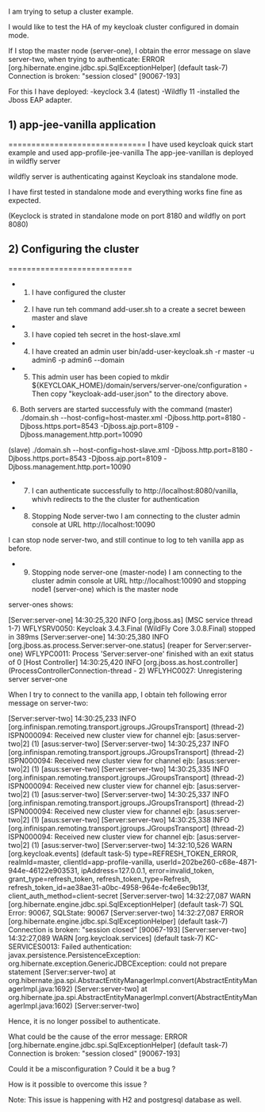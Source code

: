 I am trying to setup a cluster example.


I would like to test the HA of my keycloak cluster configured in domain 
mode.

If I stop the master node (server-one), I obtain the error message on 
slave server-two, when trying to authenticate:
ERROR [org.hibernate.engine.jdbc.spi.SqlExceptionHelper] (default 
task-7) Connection is broken: "session closed" [90067-193]




For this I have deployed:
-keyclock 3.4 (latest)
-Wildfly 11
-installed the Jboss EAP adapter.

## 1) app-jee-vanilla application
==============================
I have used keycloak quick start example and used app-profile-jee-vanilla
The app-jee-vanillan is deployed in wildfly server

wildfly server is authenticating against Keycloak ins standalone mode.

I have first tested in standalone mode and everything works fine fine as 
expected.

(Keyclock is strated in standalone mode on port 8180 and wildfly on port 
8080)


## 2) Configuring the cluster
===========================
- 1. I have configured the cluster
- 2. I have run teh command add-user.sh to a create a secret beween master 
and slave
- 3. I have copied teh secret in the host-slave.xml

- 4. I have created an admin user
bin/add-user-keycloak.sh -r master -u admin6 -p admin6 --domain

- 5. This admin user has been copied to
mkdir ${KEYCLOAK_HOME}/domain/servers/server-one/configuration
◦ Then copy "keycloak-add-user.json" to the directory above.


6) Both servers are started successfuly with the command
(master)
./domain.sh --host-config=host-master.xml -Djboss.http.port=8180 
-Djboss.https.port=8543 -Djboss.ajp.port=8109 
-Djboss.management.http.port=10090

(slave)
./domain.sh --host-config=host-slave.xml -Djboss.http.port=8180 
-Djboss.https.port=8543 -Djboss.ajp.port=8109 
-Djboss.management.http.port=10090



- 7) I can authenticate successfully to http://localhost:8080/vanilla,
whivh redirects to the the cluster for authentication

- 8) Stopping Node server-two
I am connecting to the cluster admin console at URL http://localhost:10090

I can stop node server-two, and still continue to log to teh vanilla app 
as before.



- 9) Stopping node server-one (master-node)
I am connecting to the cluster admin console at URL 
http://localhost:10090 and stopping node1 (server-one) which is the 
master node

server-ones shows:

[Server:server-one] 14:30:25,320 INFO  [org.jboss.as] (MSC service 
thread 1-7) WFLYSRV0050: Keycloak 3.4.3.Final (WildFly Core 3.0.8.Final) 
stopped in 389ms
[Server:server-one]
14:30:25,380 INFO  [org.jboss.as.process.Server:server-one.status] 
(reaper for Server:server-one) WFLYPC0011: Process 'Server:server-one' 
finished with an exit status of 0
[Host Controller] 14:30:25,420 INFO [org.jboss.as.host.controller] 
(ProcessControllerConnection-thread - 2) WFLYHC0027: Unregistering 
server server-one




When I try to connect to the vanilla app, I obtain teh following error 
message on server-two:

[Server:server-two] 14:30:25,233 INFO 
[org.infinispan.remoting.transport.jgroups.JGroupsTransport] (thread-2) 
ISPN000094: Received new cluster view for channel ejb: 
[asus:server-two|2] (1) [asus:server-two]
[Server:server-two] 14:30:25,237 INFO 
[org.infinispan.remoting.transport.jgroups.JGroupsTransport] (thread-2) 
ISPN000094: Received new cluster view for channel ejb: 
[asus:server-two|2] (1) [asus:server-two]
[Server:server-two] 14:30:25,335 INFO 
[org.infinispan.remoting.transport.jgroups.JGroupsTransport] (thread-2) 
ISPN000094: Received new cluster view for channel ejb: 
[asus:server-two|2] (1) [asus:server-two]
[Server:server-two] 14:30:25,337 INFO 
[org.infinispan.remoting.transport.jgroups.JGroupsTransport] (thread-2) 
ISPN000094: Received new cluster view for channel ejb: 
[asus:server-two|2] (1) [asus:server-two]
[Server:server-two] 14:30:25,338 INFO 
[org.infinispan.remoting.transport.jgroups.JGroupsTransport] (thread-2) 
ISPN000094: Received new cluster view for channel ejb: 
[asus:server-two|2] (1) [asus:server-two]
[Server:server-two] 14:32:10,526 WARN  [org.keycloak.events] (default 
task-5) type=REFRESH_TOKEN_ERROR, realmId=master, 
clientId=app-profile-vanilla, 
userId=202be260-c68e-4871-944e-46122e903531, ipAddress=127.0.0.1, 
error=invalid_token, grant_type=refresh_token, 
refresh_token_type=Refresh, 
refresh_token_id=ae38ae31-a0bc-4958-964e-fc4e6ec9b13f, 
client_auth_method=client-secret
[Server:server-two] 14:32:27,087 WARN 
[org.hibernate.engine.jdbc.spi.SqlExceptionHelper] (default task-7) SQL 
Error: 90067, SQLState: 90067
[Server:server-two] 14:32:27,087 ERROR 
[org.hibernate.engine.jdbc.spi.SqlExceptionHelper] (default task-7) 
Connection is broken: "session closed" [90067-193]
[Server:server-two] 14:32:27,089 WARN  [org.keycloak.services] (default 
task-7) KC-SERVICES0013: Failed authentication: 
javax.persistence.PersistenceException: 
org.hibernate.exception.GenericJDBCException: could not prepare statement
[Server:server-two]     at 
org.hibernate.jpa.spi.AbstractEntityManagerImpl.convert(AbstractEntityManagerImpl.java:1692)
[Server:server-two]     at 
org.hibernate.jpa.spi.AbstractEntityManagerImpl.convert(AbstractEntityManagerImpl.java:1602)
[Server:server-two]


Hence, it is no longer possibel to authenticate.

What could be the cause of the error message:
ERROR [org.hibernate.engine.jdbc.spi.SqlExceptionHelper] (default 
task-7) Connection is broken: "session closed" [90067-193]

Could it be a misconfiguration ?
Could it be a bug ?

How is it possible to overcome this issue ?


Note:
This issue is happening with H2 and postgresql database as well.

